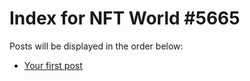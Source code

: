 # Index for NFT World #5665
Posts will be displayed in the order below:

- [Your first post](./001-first.md)

